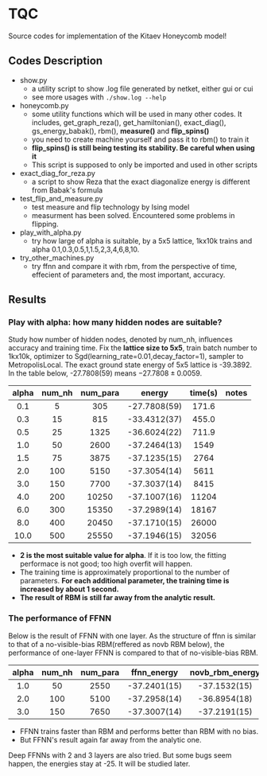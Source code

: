 # TQC
Source codes for implementation of the Kitaev Honeycomb model!

## Codes Description

* show.py
    * a utility script to show .log file generated by netket, either gui or cui
    * see more usages with `./show.log --help`
* honeycomb.py
    * some utility functions which will be used in many other codes. It includes, get_graph_reza(), get_hamiltonian(), exact_diag(), gs_energy_babak(), rbm(), __measure()__ and __flip_spins()__
    * you need to create machine yourself and pass it to rbm() to train it
    * __flip_spins() is still being testing its stability. Be careful when using it__ 
    * This script is supposed to only be imported and used in other scripts
* exact_diag_for_reza.py
    * a script to show Reza that the exact diagonalize energy is different from Babak's formula
* test_flip_and_measure.py
    * test measure and flip technology by Ising model
    * measurment has been solved. Encountered some problems in flipping.
* play_with_alpha.py
    * try how large of alpha is suitable, by a 5x5 lattice, 1kx10k trains and alpha 0.1,0.3,0.5,1,1.5,2,3,4,6,8,10.
* try_other_machines.py
    * try ffnn and compare it with rbm, from the perspective of time, effecient of parameters and, the most important, accuracy.

## Results

### Play with alpha: how many hidden nodes are suitable?

Study how number of hidden nodes, denoted by num_nh, influences accuracy and training time. Fix the __lattice size to 5x5__, train batch number to 1kx10k, optimizer to Sgd(learning_rate=0.01,decay_factor=1), sampler to MetropolisLocal. The exact ground state energy of 5x5 lattice is -39.3892. In the table below, -27.7808(59) means $-27.7808\pm0.0059$.

|alpha|num_nh|num_para|energy|time(s)|notes|
|:---:|:----:|:------:|:----:|:--:|:---:|
|0.1|  5| 305|-27.7808(59)|171.6|
|0.3| 15| 815|-33.4312(37)|455.0|
|0.5| 25|1325|-36.6024(22)|711.9|
|1.0| 50|2600|-37.2464(13)|1549|
|1.5| 75|3875|-37.1235(15)|2764|
|2.0|100|5150|-37.3054(14)|5611|
|3.0|150|7700|-37.3037(14)|8415|
|4.0|200|10250|-37.1007(16)|11204|
|6.0|300|15350|-37.2989(14)|18167|
|8.0|400|20450|-37.1710(15)|26000|
|10.0|500|25550|-37.1946(15)|32056|

* __2 is the most suitable value for alpha__. If it is too low, the fitting performace is not good; too high overfit will happen.
* The training time is approximately proportional to the number of parameters. __For each additional parameter, the training time is increased by about 1 second.__
* __The result of RBM is still far away from the analytic result.__

### The performance of FFNN
Below is the result of FFNN with one layer. As the structure of ffnn is similar to that of a no-visible-bias RBM(reffered as novb RBM below), the performance of one-layer FFNN is compared to that of no-visible-bias RBM.

|alpha|num_nh|num_para|ffnn_energy|novb_rbm_energy|ffnn_time(s)|novb_rbm_time|notes|
|:-:|:-:|:-:|:-:|:-:|:-:|:-:|:-:|
|1.0| 50|2550|-37.2401(15)|-37.1532(15)|2783|2754|
|2.0|100|5100|-37.2958(14)|-36.8954(18)|4591|5476|
|3.0|150|7650|-37.3007(14)|-37.2191(15)|6889|8331|

* FFNN trains faster than RBM and performs better than RBM with no bias.
* But FFNN's result again far away from the analytic one.

Deep FFNNs with 2 and 3 layers are also tried. But some bugs seem happen, the energies stay at -25. It will be studied later.
